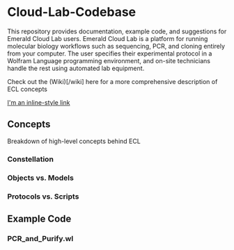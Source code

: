 # Cloud-Lab-Codebase
This repository provides documentation, example code, and suggestions for Emerald Cloud Lab users. Emerald Cloud Lab is a platform for running molecular biology workflows such as sequencing, PCR, and cloning entirely from your computer. The user specifies their experimental protocol in a Wolfram Language programming environment, and on-site technicians handle the rest using automated lab equipment.

Check out the (Wiki)[/wiki] here for a more comprehensive description of ECL concepts

[I'm an inline-style link](https://www.google.com)


## Concepts
Breakdown of high-level concepts behind ECL

### Constellation

### Objects vs. Models

### Protocols vs. Scripts

## Example Code

### PCR_and_Purify.wl
